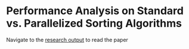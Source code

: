 # Performance Analysis on Standard vs. Parallelized Sorting Algorithms

Navigate to the [research output](https://github.com/gpmiguel/Performance-Analysis-on-Standard-vs.-Parallelized-Sorting-Algorithms/blob/main/Research%20Output.pdf) to read the paper
